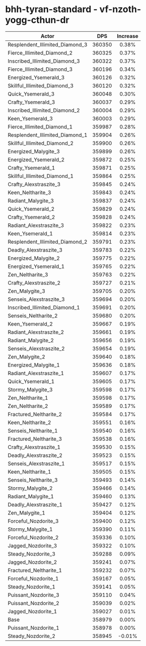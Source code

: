 # bhh-tyran-standard - vf-nzoth-yogg-cthun-dr
| Actor | DPS | Increase |
|---|:---:|:---:|
|Resplendent_Illimited_Diamond_3|360350|0.38%|
|Fierce_Illimited_Diamond_2|360325|0.37%|
|Inscribed_Illimited_Diamond_3|360322|0.37%|
|Fierce_Illimited_Diamond_3|360196|0.34%|
|Energized_Ysemerald_3|360126|0.32%|
|Skillful_Illimited_Diamond_3|360120|0.32%|
|Quick_Ysemerald_3|360048|0.30%|
|Crafty_Ysemerald_3|360037|0.29%|
|Inscribed_Illimited_Diamond_2|360004|0.29%|
|Keen_Ysemerald_3|360003|0.29%|
|Fierce_Illimited_Diamond_1|359987|0.28%|
|Resplendent_Illimited_Diamond_1|359904|0.26%|
|Skillful_Illimited_Diamond_2|359900|0.26%|
|Energized_Malygite_3|359899|0.26%|
|Energized_Ysemerald_2|359872|0.25%|
|Crafty_Ysemerald_1|359871|0.25%|
|Skillful_Illimited_Diamond_1|359864|0.25%|
|Crafty_Alexstraszite_3|359845|0.24%|
|Keen_Neltharite_3|359843|0.24%|
|Radiant_Malygite_3|359837|0.24%|
|Quick_Ysemerald_2|359829|0.24%|
|Crafty_Ysemerald_2|359828|0.24%|
|Radiant_Alexstraszite_3|359822|0.23%|
|Keen_Ysemerald_1|359814|0.23%|
|Resplendent_Illimited_Diamond_2|359791|0.23%|
|Deadly_Alexstraszite_3|359783|0.22%|
|Energized_Malygite_2|359775|0.22%|
|Energized_Ysemerald_1|359765|0.22%|
|Zen_Neltharite_3|359763|0.22%|
|Crafty_Alexstraszite_2|359727|0.21%|
|Zen_Malygite_3|359705|0.20%|
|Senseis_Alexstraszite_3|359694|0.20%|
|Inscribed_Illimited_Diamond_1|359691|0.20%|
|Senseis_Neltharite_2|359680|0.20%|
|Keen_Ysemerald_2|359667|0.19%|
|Radiant_Alexstraszite_2|359661|0.19%|
|Radiant_Malygite_2|359656|0.19%|
|Senseis_Alexstraszite_2|359654|0.19%|
|Zen_Malygite_2|359640|0.18%|
|Energized_Malygite_1|359636|0.18%|
|Radiant_Alexstraszite_1|359607|0.17%|
|Quick_Ysemerald_1|359605|0.17%|
|Stormy_Malygite_3|359598|0.17%|
|Zen_Neltharite_1|359598|0.17%|
|Zen_Neltharite_2|359589|0.17%|
|Fractured_Neltharite_2|359584|0.17%|
|Keen_Neltharite_2|359551|0.16%|
|Senseis_Neltharite_1|359540|0.16%|
|Fractured_Neltharite_3|359538|0.16%|
|Crafty_Alexstraszite_1|359530|0.15%|
|Deadly_Alexstraszite_2|359523|0.15%|
|Senseis_Alexstraszite_1|359517|0.15%|
|Keen_Neltharite_1|359505|0.15%|
|Senseis_Neltharite_3|359493|0.14%|
|Stormy_Malygite_2|359466|0.14%|
|Radiant_Malygite_1|359460|0.13%|
|Deadly_Alexstraszite_1|359427|0.12%|
|Zen_Malygite_1|359404|0.12%|
|Forceful_Nozdorite_3|359400|0.12%|
|Stormy_Malygite_1|359390|0.11%|
|Forceful_Nozdorite_2|359336|0.10%|
|Jagged_Nozdorite_3|359322|0.10%|
|Steady_Nozdorite_3|359288|0.09%|
|Jagged_Nozdorite_2|359241|0.07%|
|Fractured_Neltharite_1|359232|0.07%|
|Forceful_Nozdorite_1|359167|0.05%|
|Steady_Nozdorite_1|359141|0.05%|
|Puissant_Nozdorite_3|359110|0.04%|
|Puissant_Nozdorite_2|359039|0.02%|
|Jagged_Nozdorite_1|359027|0.01%|
|Base|358979|0.00%|
|Puissant_Nozdorite_1|358978|0.00%|
|Steady_Nozdorite_2|358945|-0.01%|
